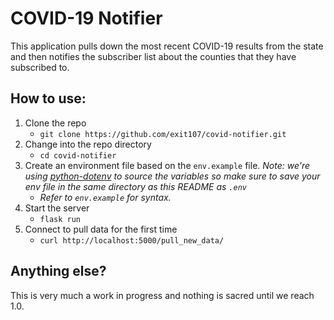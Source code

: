 # COVID-19 Notifier
This application pulls down the most recent COVID-19 results from the state and then notifies the subscriber list about the counties that they have subscribed to.

## How to use:
1.  Clone the repo
	* `git clone https://github.com/exit107/covid-notifier.git`
2. Change into the repo directory
	* `cd covid-notifier`
3. Create an environment file based on the `env.example` file. _Note: we're using [python-dotenv](https://github.com/theskumar/python-dotenv#readme) to source the variables so make sure to save your env file in the same directory as this README as `.env`_
	* _Refer to `env.example` for syntax._
4. Start the server
    * `flask run`
5. Connect to pull data for the first time
    * `curl http://localhost:5000/pull_new_data/`

## Anything else?
This is very much a work in progress and nothing is sacred until we reach 1.0.
